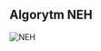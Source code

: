 ## Algorytm NEH

![NEH](https://github.com/user-attachments/assets/a9f9ec42-23e2-45e9-8ffd-0a8def0f90d8)
